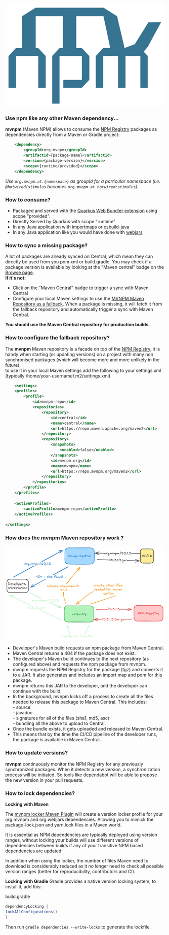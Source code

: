 ![Logo](mvnpm-logo.png)

### Use npm like any other Maven dependency...

**mvnpm** (Maven NPM) allows to consume the [NPM Registry](https://www.npmjs.com/) packages as dependencies directly from a Maven or Gradle project:

```xml
    <dependency>
        <groupId>org.mvnpm</groupId>
        <artifactId>{package-name}</artifactId>
        <version>{package-version}</version>
        <scope>{runtime/provided}</scope>
    </dependency>
```

_Use `org.mvnpm.at.{namespace}` as groupId for a particular namespace (i.e. `@hotwired/stimulus` becomes `org.mvnpm.at.hotwired:stimulus`)._

### How to consume?

*   Packaged and served with the [Quarkus Web Bundler extension](https://docs.quarkiverse.io/quarkus-web-bundler/dev/index.html) using scope "provided".
*   Directly Served by Quarkus with scope "runtime"
*   In any Java application with [importmaps](https://github.com/mvnpm/importmap) or [esbuild-java](https://github.com/mvnpm/esbuild-java)
*   In any Java application like you would have done with [webjars](https://www.webjars.org/)

### How to sync a missing package?

A lot of packages are already synced on Central, which mean they can directly be used from you pom.xml or build.gradle. You may check if a package version is available by looking at the "Maven central" badge on the [Browse page](/).  
**If it's not:**

*   Click on the "Maven Central" badge to trigger a sync with Maven Central
*   Configure your local Maven settings to use the [MVNPM Maven Repository as a fallback](#configure-fallback-repo). When a package is missing, it will fetch it from the fallback repository and automatically trigger a sync with Maven Central.

**You should use the Maven Central repository for production builds.**

### How to configure the fallback repository?

The **mvnpm** Maven repository is a facade on top of the [NPM Registry](https://www.npmjs.com/), it is handy when starting (or updating versions) on a project with many non synchronised packages (which will become more and more unlikely in the future).  
to use it in your local Maven settings add the following to your settings.xml (typically /home/your-username/.m2/settings.xml)

```xml
    <settings>
    <profiles>
        <profile>
            <id>mvnpm-repo</id>
            <repositories>
                <repository>
                    <id>central</id>
                    <name>central</name>
                    <url>https://repo.maven.apache.org/maven2</url>
                </repository>
                <repository>
                    <snapshots>
                        <enabled>false</enabled>
                    </snapshots>
                    <id>mvnpm.org</id>
                    <name>mvnpm</name>
                    <url>https://repo.mvnpm.org/maven2</url>
                </repository>
            </repositories>
        </profile>
    </profiles>

    <activeProfiles>
        <activeProfile>mvnpm-repo</activeProfile>
    </activeProfiles>

</settings>
```

### How does the mvnpm Maven repository work ?

![Schema](src/main/resources/web/static/how-does-mvnpm-work.png)

*   Developer's Maven build requests an npm package from Maven Central.
*   Maven Central returns a 404 if the package does not exist.
*   The developer's Maven build continues to the next repository (as configured above) and requests the npm package from mvnpm.
*   mvnpm requests the NPM Registry for the package (tgz) and converts it to a JAR. It also generates and includes an import map and pom for this package.
*   mvnpm returns this JAR to the developer, and the developer can continue with the build.
*   In the background, mvnpm kicks off a process to create all the files needed to release this package to Maven Central. This includes:  
    \- source  
    \- javadoc  
    \- signatures for all of the files (sha1, md5, asc)  
    \- bundling all the above to upload to Central.
*   Once the bundle exists, it gets uploaded and released to Maven Central.
*   This means that by the time the CI/CD pipeline of the developer runs, the package is available in Maven Central.

### How to update versions?

**mvnpm** continuously monitor the NPM Registry for any previously synchronized packages. When it detects a new version, a synchronization process will be initiated. So tools like dependabot will be able to propose the new version in your pull requests.

### How to lock dependencies?

**Locking with Maven**

The [mvnpm locker Maven Plugin](https://github.com/mvnpm/locker) will create a version locker profile for your org.mvnpm and org.webjars dependencies. Allowing you to mimick the package-lock.json and yarn.lock files in a Maven world.

It is essential as NPM dependencies are typically deployed using version ranges, without locking your builds will use different versions of dependencies between builds if any of your transitive NPM based dependencies are updated.

In addition when using the locker, the number of files Maven need to download is considerably reduced as it no longer need to check all possible version ranges (better for reproducibility, contributors and CI).

**Locking with Gradle**
Gradle provides a native version locking system, to install it, add this:

build.gradle
```groovy
dependencyLocking {
lockAllConfigurations()
}
```
Then run `gradle dependencies --write-locks` to generate the lockfile.